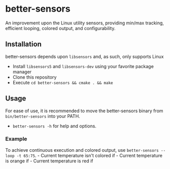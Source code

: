 # better-sensors
An improvement upon the Linux utility sensors, providing min/max tracking, efficient looping, colored output, and configurability.

## Installation
  better-sensors depends upon `libsensors` and, as such, only supports Linux
  - Install `libsensors5` and `libsensors-dev` using your favorite package manager
  - Clone this repository
  - Execute `cd better-sensors && cmake . && make`
    
## Usage
  For ease of use, it is recommended to move the better-sensors binary from `bin/better-sensors` into your PATH.
  - `better-sensors -h` for help and options.
  
  ### Example
  To achieve continuous execution and colored output, use `better-sensors --loop -t 65:75`.
    - Current temperature isn't colored if
    - Current temperature is orange if
    - Current temperature is red if 
